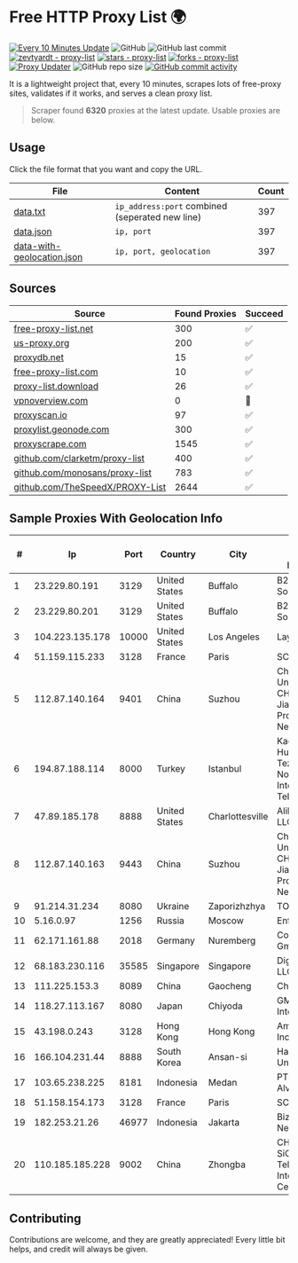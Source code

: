 
# Free HTTP Proxy List 🌍

[![Every 10 Minutes Update](https://github.com/mertguvencli/http-proxy-list/actions/workflows/main.yml/badge.svg?branch=main)](https://github.com/mertguvencli/http-proxy-list/actions/workflows/main.yml)
![GitHub](https://img.shields.io/github/license/mertguvencli/http-proxy-list)
![GitHub last commit](https://img.shields.io/github/last-commit/mertguvencli/http-proxy-list)
[![zevtyardt - proxy-list](https://img.shields.io/static/v1?label=zevtyardt&message=proxy-list&color=blue&logo=github)](https://github.com/zevtyardt/proxy-list "Go to GitHub repo")
[![stars - proxy-list](https://img.shields.io/github/stars/zevtyardt/proxy-list?style=social)](https://github.com/zevtyardt/proxy-list)
[![forks - proxy-list](https://img.shields.io/github/forks/zevtyardt/proxy-list?style=social)](https://github.com/zevtyardt/proxy-list)
[![Proxy Updater](https://github.com/zevtyardt/proxy-list/workflows/Proxy%20Updater/badge.svg)](https://github.com/zevtyardt/proxy-list/actions?query=workflow:"Proxy+Updater")
![GitHub repo size](https://img.shields.io/github/repo-size/zevtyardt/proxy-list)
[![GitHub commit activity](https://img.shields.io/github/commit-activity/m/zevtyardt/proxy-list?logo=commits)](https://github.com/zevtyardt/proxy-list/commits/main)

It is a lightweight project that, every 10 minutes, scrapes lots of free-proxy sites, validates if it works, and serves a clean proxy list.

> Scraper found **6320** proxies at the latest update. Usable proxies are below.

## Usage

Click the file format that you want and copy the URL.

|File|Content|Count|
|----|-------|-----|
|[data.txt](https://raw.githubusercontent.com/mertguvencli/http-proxy-list/main/proxy-list/data.txt)|`ip_address:port` combined (seperated new line)|397|
|[data.json](https://raw.githubusercontent.com/mertguvencli/http-proxy-list/main/proxy-list/data.json)|`ip, port`|397|
|[data-with-geolocation.json](https://raw.githubusercontent.com/mertguvencli/http-proxy-list/main/proxy-list/data-with-geolocation.json)|`ip, port, geolocation`|397|

## Sources

|Source|Found Proxies|Succeed|
|------|-------------|-------|
|[free-proxy-list.net](https://free-proxy-list.net)|300|✅|
|[us-proxy.org](https://www.us-proxy.org)|200|✅|
|[proxydb.net](http://proxydb.net)|15|✅|
|[free-proxy-list.com](https://free-proxy-list.com/?page=&port=&type%5B%5D=http&type%5B%5D=https&up_time=0&search=Search)|10|✅|
|[proxy-list.download](https://www.proxy-list.download/HTTP)|26|✅|
|[vpnoverview.com](https://vpnoverview.com/privacy/anonymous-browsing/free-proxy-servers)|0|🚫|
|[proxyscan.io](https://www.proxyscan.io)|97|✅|
|[proxylist.geonode.com](https://proxylist.geonode.com/api/proxy-list?limit=300&page=1&sort_by=lastChecked&sort_type=desc&protocols=http,https)|300|✅|
|[proxyscrape.com](https://api.proxyscrape.com/v2/?request=displayproxies&protocol=http&timeout=10000&country=all&ssl=all&anonymity=all)|1545|✅|
|[github.com/clarketm/proxy-list](https://raw.githubusercontent.com/clarketm/proxy-list/master/proxy-list-raw.txt)|400|✅|
|[github.com/monosans/proxy-list](https://raw.githubusercontent.com/monosans/proxy-list/main/proxies/http.txt)|783|✅|
|[github.com/TheSpeedX/PROXY-List](https://raw.githubusercontent.com/TheSpeedX/PROXY-List/master/http.txt)|2644|✅|


## Sample Proxies With Geolocation Info

|#|Ip|Port|Country|City|Internet Service Provider|
|-|--|----|-------|----|-------------------------|
|1|23.229.80.191|3129|United States|Buffalo|B2 Net Solutions Inc.|
|2|23.229.80.201|3129|United States|Buffalo|B2 Net Solutions Inc.|
|3|104.223.135.178|10000|United States|Los Angeles|LayerHost|
|4|51.159.115.233|3128|France|Paris|SCALEWAY|
|5|112.87.140.164|9401|China|Suzhou|China Unicom CHINA169 Jiangsu Province Network|
|6|194.87.188.114|8000|Turkey|Istanbul|Kadir Huseyin Tezcan Nosspeed Internet Teknolojileri|
|7|47.89.185.178|8888|United States|Charlottesville|Alibaba.com LLC|
|8|112.87.140.163|9443|China|Suzhou|China Unicom CHINA169 Jiangsu Province Network|
|9|91.214.31.234|8080|Ukraine|Zaporizhzhya|TOV "Telza"|
|10|5.16.0.97|1256|Russia|Moscow|Enforta-MSK|
|11|62.171.161.88|2018|Germany|Nuremberg|Contabo GmbH|
|12|68.183.230.116|35585|Singapore|Singapore|DigitalOcean, LLC|
|13|111.225.153.3|8089|China|Gaocheng|Chinanet|
|14|118.27.113.167|8080|Japan|Chiyoda|GMO Internet, Inc.|
|15|43.198.0.243|3128|Hong Kong|Hong Kong|Amazon.com, Inc.|
|16|166.104.231.44|8888|South Korea|Ansan-si|Hanyang University|
|17|103.65.238.225|8181|Indonesia|Medan|PT Media Alvina Sejati|
|18|51.158.154.173|3128|France|Paris|SCALEWAY|
|19|182.253.21.26|46977|Indonesia|Jakarta|Biznet Networks|
|20|110.185.185.228|9002|China|Zhongba|CHINANET SiChuan Telecom Internet Data Center|



## Contributing

Contributions are welcome, and they are greatly appreciated! Every
little bit helps, and credit will always be given.


